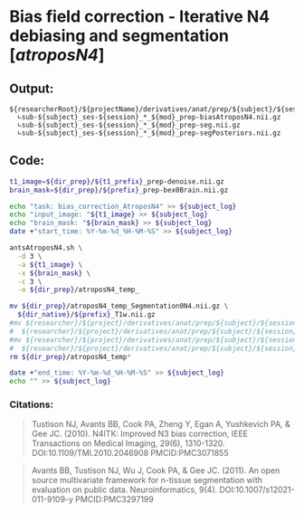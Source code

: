 # Bias field correction - Iterative N4 debiasing and segmentation [*atroposN4*]  
## Output:
```
${researcherRoot}/${projectName}/derivatives/anat/prep/${subject}/${session}/
  ∟sub-${subject}_ses-${session}_*_${mod}_prep-biasAtroposN4.nii.gz
  ∟sub-${subject}_ses-${session}_*_${mod}_prep-seg.nii.gz 
  ∟sub-${subject}_ses-${session}_*_${mod}_prep-segPosteriors.nii.gz
```
## Code:
```bash
t1_image=${dir_prep}/${t1_prefix}_prep-denoise.nii.gz
brain_mask=${dir_prep}/${prefix}_prep-bex0Brain.nii.gz

echo "task: bias_correction_AtroposN4" >> ${subject_log}
echo "input_image: "${t1_image} >> ${subject_log}
echo "brain_mask: "${brain_mask} >> ${subject_log}
date +"start_time: %Y-%m-%d_%H-%M-%S" >> ${subject_log}

antsAtroposN4.sh \
  -d 3 \
  -a ${t1_image} \
  -x ${brain_mask} \
  -c 3 \
  -o ${dir_prep}/atroposN4_temp_

mv ${dir_prep}/atroposN4_temp_Segmentation0N4.nii.gz \
  ${dir_native}/${prefix}_T1w.nii.gz
#mv ${researcher}/${project}/derivatives/anat/prep/${subject}/${session}/${output_prefix}-tempSegmentation.nii.gz \
#  ${researcher}/${project}/derivatives/anat/prep/${subject}/${session}/${output_prefix}-seg.nii.gz
#mv ${researcher}/${project}/derivatives/anat/prep/${subject}/${session}/${output_prefix}-tempSegmentationPosteriors.nii.gz \
#  ${researcher}/${project}/derivatives/anat/prep/${subject}/${session}/${output_prefix}-segPosteriors.nii.gz
rm ${dir_prep}/atroposN4_temp*

date +"end_time: %Y-%m-%d_%H-%M-%S" >> ${subject_log}
echo "" >> ${subject_log}
```
### Citations:
>Tustison NJ, Avants BB, Cook PA, Zheng Y, Egan A, Yushkevich PA, & Gee JC. (2010). N4ITK: Improved N3 bias correction, IEEE Transactions on Medical Imaging, 29(6), 1310-1320. DOI:10.1109/TMI.2010.2046908 PMCID:PMC3071855

>Avants BB, Tustison NJ, Wu J, Cook PA, & Gee JC. (2011). An open source multivariate framework for n-tissue segmentation with evaluation on public data. Neuroinformatics, 9(4). DOI:10.1007/s12021-011-9109-y PMCID:PMC3297199
